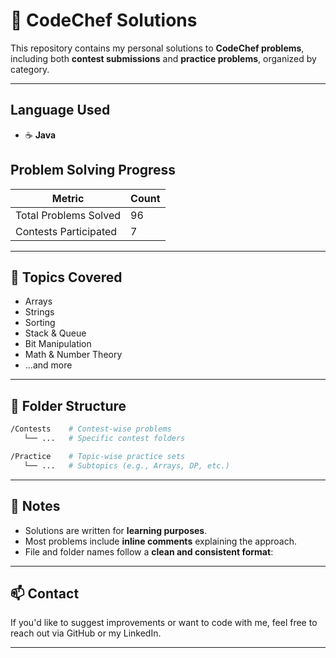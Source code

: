 # 📘 CodeChef Solutions

This repository contains my personal solutions to **CodeChef problems**, including both **contest submissions** and **practice problems**, organized by category.

---

## Language Used

- ☕ **Java**


## Problem Solving Progress

| Metric                  | Count |
|-------------------------|-------|
|  Total Problems Solved | 96    |
|  Contests Participated | 7     |

---

## 🧠 Topics Covered

- Arrays
- Strings
- Sorting
- Stack & Queue
- Bit Manipulation
- Math & Number Theory
- ...and more

---


## 📂 Folder Structure

```bash
/Contests    # Contest-wise problems
   └── ...   # Specific contest folders

/Practice    # Topic-wise practice sets
   └── ...   # Subtopics (e.g., Arrays, DP, etc.)
```



---


## 📌 Notes

- Solutions are written for **learning purposes**.
- Most problems include **inline comments** explaining the approach.
- File and folder names follow a **clean and consistent format**:


---

## 📫 Contact

If you'd like to suggest improvements or want to code with me, feel free to reach out via GitHub or my LinkedIn.

---
